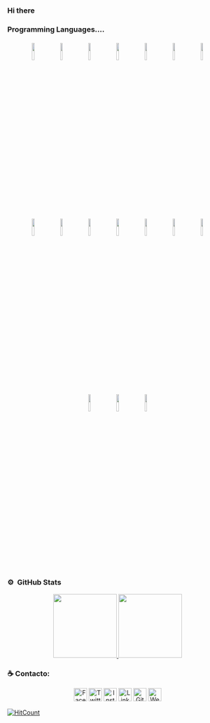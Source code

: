 
### Hi there 

### Programming Languages....  

<p align="center">
	<img width="10%" style="padding:5px" src="https://img.icons8.com/color/480/000000/java-coffee-cup-logo.png"/>
	<img width="10%" style="padding:5px" src="https://img.icons8.com/color/480/000000/javascript.png"/>
	<img width="10%" style="padding:5px" src="https://img.icons8.com/color/480/000000/html-5.png"/>
	<img width="10%" style="padding:5px" src="https://img.icons8.com/color/480/000000/css3.png"/>
	<img width="10%" style="padding:5px" src="https://img.icons8.com/color/480/000000/spring-logo.png"/>
	<img width="10%" style="padding:5px" src="https://cdn.icon-icons.com/icons2/2415/PNG/512/react_original_logo_icon_146374.png"/>
	<img width="10%" style="padding:5px" src="https://cdn.icon-icons.com/icons2/2415/PNG/512/mysql_original_wordmark_logo_icon_146417.png"/>
	<img width="10%" style="padding:5px" src="https://cdn.icon-icons.com/icons2/2415/PNG/512/bootstrap_plain_logo_icon_146619.png"/>
	<img width="10%" style="padding:5px" src="https://img.icons8.com/officexs/64/000000/php-logo.png"/>
	<img width="10%" style="padding:5px" src="https://img.icons8.com/color/480/000000/git.png"/>
	<img width="10%" style="padding:5px" src="https://img.icons8.com/color/480/000000/postgreesql.png"/>
	<img width="10%" style="padding:5px" src="https://img.icons8.com/color/480/000000/python.png"/>
	<img width="10%" style="padding:5px" src="https://icon-icons.com/icons2/2107/PNG/256/file_type_typescript_official_icon_130107.png"/>
	<img width="10%" style="padding:5px" src="https://cdn.icon-icons.com/icons2/2107/PNG/512/file_type_django_icon_130645.png"/>
	<img width="10%" style="padding:5px" src="https://cdn.icon-icons.com/icons2/2107/PNG/512/file_type_angular_icon_130754.png"/>
	<img width="10%" style="padding:5px" src="https://www.docker.com/sites/default/files/d8/2019-07/Moby-logo.png"/>
	<img width="10%" style="padding:5px" src="https://cdn.icon-icons.com/icons2/2107/PNG/512/file_type_jupyter_icon_130494.png"/>
	
	
</p>


### ⚙️ &nbsp;GitHub Stats
<p align="center">
<a href="https://github.com/ALAWA2020">
  <img height="145em" src="https://github-readme-stats.vercel.app/api?username=ALAWA2020&show_icons=true&theme=radical" />
  <img height="145em" src="https://github-readme-stats-eight-theta.vercel.app/api/top-langs/?username=ALAWA2020&theme=radical&layout=compact&exclude_lang=java+r" />
</a>
</p>

### :coffee: Contacto: 
<p align="center">
<a href="https://www.facebook.com/artuurs.smirnovs" target="_blank"><img src="https://raw.githubusercontent.com/arturssmirnovs/arturssmirnovs/master/fb.png" alt="Facebook" width="30"></a>
<a href="https://twitter.com/artuurssmirnovs" target="_blank"><img src="https://raw.githubusercontent.com/arturssmirnovs/arturssmirnovs/master/tw.png" alt="Twitter" width="30"></a>
<a href="https://www.instagram.com/arturssmirnovs/" target="_blank"><img src="https://raw.githubusercontent.com/arturssmirnovs/arturssmirnovs/master/ig.png" alt="Instagram" width="30"></a>
<a href="https://www.linkedin.com/in/art%C5%ABrs-smirnovs-b6399275/" target="_blank"><img src="https://raw.githubusercontent.com/arturssmirnovs/arturssmirnovs/master/in.png" alt="LinkedIn" width="30"></a>
<a href="https://github.com/arturssmirnovs" target="_blank"><img src="https://raw.githubusercontent.com/arturssmirnovs/arturssmirnovs/master/git.png" alt="GitHub" width="30"></a>
<a href="https://arturio.dev/" target="_blank"><img src="https://raw.githubusercontent.com/arturssmirnovs/arturssmirnovs/master/www.png" alt="Website" width="30"></a>
	

<!-- ![visitas](https://visitor-badge.glitch.me/badge?page_id=ALAWA2020/ALAWA2020) -->
[![HitCount](https://views.whatilearened.today/views/github/ALAWA2020/creative-profile-readme.svg)](https://github.com/ALAWA2020/creative-profile-readme)

<!--
	<img width="10%" style="padding:5px" src="https://img.icons8.com/color/48/000000/tensorflow.png"/>
	-->


